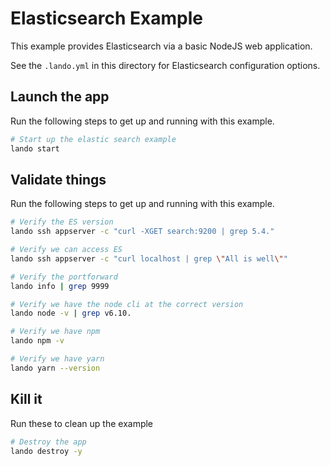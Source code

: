 Elasticsearch Example
=====================

This example provides Elasticsearch via a basic NodeJS web application.

See the `.lando.yml` in this directory for Elasticsearch configuration options.

Launch the app
--------------

Run the following steps to get up and running with this example.

```bash
# Start up the elastic search example
lando start
```

Validate things
--------------

Run the following steps to get up and running with this example.

```bash
# Verify the ES version
lando ssh appserver -c "curl -XGET search:9200 | grep 5.4."

# Verify we can access ES
lando ssh appserver -c "curl localhost | grep \"All is well\""

# Verify the portforward
lando info | grep 9999

# Verify we have the node cli at the correct version
lando node -v | grep v6.10.

# Verify we have npm
lando npm -v

# Verify we have yarn
lando yarn --version
```

Kill it
-------

Run these to clean up the example

```bash
# Destroy the app
lando destroy -y
```
